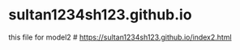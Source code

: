 ﻿# sultan1234sh123.github.io


 this file for model2 # https://sultan1234sh123.github.io/index2.html
